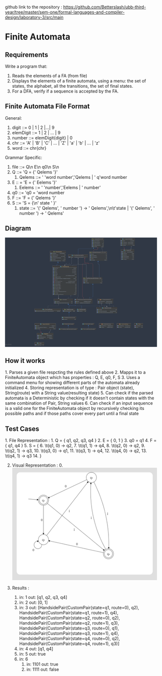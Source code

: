 github link to the repository :
https://github.com/Betterslash/ubb-third-year/tree/master/sem-one/formal-languages-and-compiler-design/laboratory-3/src/main

<h1>Finite Automata</h1>
<h2>Requirements</h2>
Write a program that:

1. Reads the elements of a FA (from file)
2. Displays the elements of a finite automata, using a menu: the set of states, the alphabet, all the transitions, the set of final states.
3. For a DFA, verify if a sequence is accepted by the FA.

<h2>Finite Automata File Format</h2>
General:

1. digit ::= 0 | 1 | 2 |...| 9
2. elemDigit ::= 1 | 2 | ... | 9
3. number ::= elemDigit{digit} | 0
4. chr ::= 'A' | 'B' | 'C' | ... | 'Z' | 'a' | 'b' | ... | 'z'
5. word ::= chr{chr}

Grammar Specific:
1. file ::= Q\n E\n q0\n S\n 
2. Q ::= 'Q = {' Qelems '}'
    1. Qelems ::= ' 'word number','Qelems | ' q'word number
3. E :: = 'E = {' Eelems '}'
   1. Eelems ::= ' 'number','Eelems | ' number'
4. q0 ::= 'q0 = 'word number
5. F ::= 'F = {' Qelems '}'
6. S ::= 'S = {\n' state ' }'
   1. state ::= '(' Qelems', ' number ') -> ' Qelems',\n\t'state |  '(' Qelems', ' number ') -> ' Qelems'

<h2>Diagram </h2>
<img src='src/main/resources/diagram.png'>

<h2>How it works</h2>
1. Parses a given file respcting the rules defined above
2. Mapps it to a FiniteAutomata object which has properties : Q, E, q0, F, S
3. Uses a command menu for showing different parts of the automata already initialized
4. Storing representation is of type : Pair object (state), String(route) with a String value(resulting state)
5. Can check if the parsed automata is a Deterministic by checking if it doesn't contain states with the same combination of Pair, String values
6. Can check if an input sequence is a valid one for the FiniteAutomata object by recursively checking its possible paths and if those paths cover every part until a final state

<h2>Test Cases</h2>
1. File Representation : 
   1. Q = { q1, q2, q3, q4 } 
   2. E = { 0, 1 } 
   3. q0 = q1 
   4. F = { q1, q4 } 
   5. S = {
   6. \t(q1, 0) -> q2,
   7. \t(q1, 1) -> q4,
   8. \t(q2, 0) -> q2,
   9. \t(q2, 1) -> q3,
   10. \t(q3, 0) -> q1,
   11. \t(q3, 1) -> q4,
   12. \t(q4, 0) -> q2,
   13. \t(q4, 1) -> q3 
   14. }

2. Visual Representation :
   0. <img src='src/main/resources/automata_model.png'>

3. Results :
   1. in: 1 out: [q1, q2, q3, q4]
   2. in: 2 out: [0, 1]
   3. in: 3 out: [HandsidePair(CustomPair(state=q1, route=0), q2), HandsidePair(CustomPair(state=q1, route=1), q4), HandsidePair(CustomPair(state=q2, route=0), q2), HandsidePair(CustomPair(state=q2, route=1), q3), HandsidePair(CustomPair(state=q3, route=0), q1), HandsidePair(CustomPair(state=q3, route=1), q4), HandsidePair(CustomPair(state=q4, route=0), q2), HandsidePair(CustomPair(state=q4, route=1), q3)]
   4. in: 4 out: [q1, q4]
   5. in: 5 out: true
   6. in: 6 
      1. in: 1101 out: true
      2. in: 1111 out: false